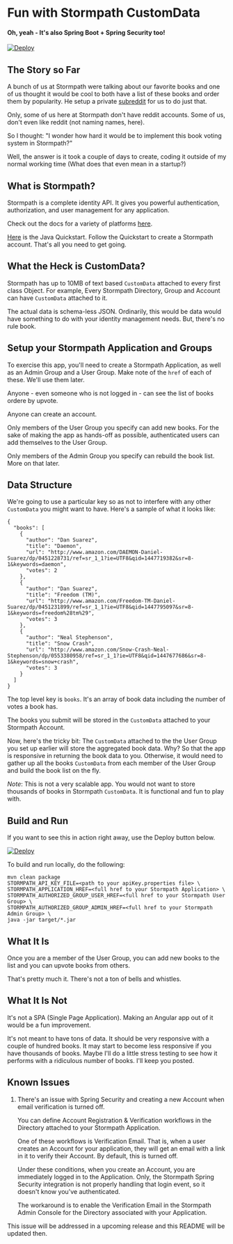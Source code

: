 # Fun with Stormpath CustomData
#### Oh, yeah - It's also Spring Boot + Spring Security too!

[![Deploy](https://www.herokucdn.com/deploy/button.png)](https://heroku.com/deploy)

## The Story so Far

A bunch of us at Stormpath were talking about our favorite books and one of us thought it would be cool to both have a list of these books and
order them by popularity. He setup a private [subreddit](https://reddit.com) for us to do just that.

Only, some of us here at Stormpath don't have reddit accounts. Some of us, don't even like reddit (not naming names, here).

So I thought: "I wonder how hard it would be to implement this book voting system in Stormpath?" 

Well, the answer is it took a couple of days to create, coding it outside of my normal working time (What does that even mean in a startup?)

## What is Stormpath?

Stormpath is a complete identity API. It gives you powerful authentication, authorization, and user management for any application.

Check out the docs for a variety of platforms [here](https://docs.stormpath.com/home/).

[Here](http://docs.stormpath.com/java/spring-boot-web/quickstart.html) is the Java Quickstart. Follow the Quickstart to create a Stormpath account.
That's all you need to get going.

## What the Heck is CustomData?

Stormpath has up to 10MB of text based `CustomData` attached to every first class Object. For example, Every Stormpath Directory, Group and Account can have
`CustomData` attached to it.

The actual data is schema-less JSON. Ordinarily, this would be data would have something to do with your identity management needs. But, there's no rule book.

## Setup your Stormpath Application and Groups

To exercise this app, you'll need to create a Stormpath Application, as well as an Admin Group and a User Group. Make note of the `href` of each of these.
We'll use them later.

Anyone - even someone who is not logged in - can see the list of books ordere by upvote.

Anyone can create an account.

Only members of the User Group you specify can add new books. For the sake of making the app as hands-off as possible, authenticated users can add themselves to the User Group.

Only members of the Admin Group you specify can rebuild the book list. More on that later.

## Data Structure

We're going to use a particular key so as not to interfere with any other `CustomData` you might want to have. Here's a sample of what it looks like:

```
{
  "books": [
    {
      "author": "Dan Suarez",
      "title": "Daemon",
      "url": "http://www.amazon.com/DAEMON-Daniel-Suarez/dp/0451228731/ref=sr_1_1?ie=UTF8&qid=1447719382&sr=8-1&keywords=daemon",
      "votes": 2
    },
    {
      "author": "Dan Suarez",
      "title": "Freedom (TM)",
      "url": "http://www.amazon.com/Freedom-TM-Daniel-Suarez/dp/0451231899/ref=sr_1_1?ie=UTF8&qid=1447795097&sr=8-1&keywords=freedom%28tm%29",
      "votes": 3
    },
    {
      "author": "Neal Stephenson",
      "title": "Snow Crash",
      "url": "http://www.amazon.com/Snow-Crash-Neal-Stephenson/dp/0553380958/ref=sr_1_1?ie=UTF8&qid=1447677686&sr=8-1&keywords=snow+crash",
      "votes": 3
    }
  ]
}
```

The top level key is `books`. It's an array of book data including the number of votes a book has.

The books you submit will be stored in the `CustomData` attached to your Stormpath Account.

Now, here's the tricky bit: The `CustomData` attached to the the User Group you set up earlier will store the aggregated book data. Why?
So that the app is responsive in returning the book data to you. Otherwise, it would need to gather up all the books `CustomData` from 
each member of the User Group and build the book list on the fly.

*Note*: This is not a very scalable app. You would not want to store thousands of books in Stormpath `CustomData`. It is functional and
fun to play with.

## Build and Run

If you want to see this in action right away, use the Deploy button below.

[![Deploy](https://www.herokucdn.com/deploy/button.png)](https://heroku.com/deploy)

To build and run locally, do the following:

```
mvn clean package
STORMPATH_API_KEY_FILE=<path to your apiKey.properties file> \
STORMPATH_APPLICATION_HREF=<full href to your Stormpath Application> \
STORMPATH_AUTHORIZED_GROUP_USER_HREF=<full href to your Stormpath User Group> \
STORMPATH_AUTHORIZED_GROUP_ADMIN_HREF=<full href to your Stormpath Admin Group> \
java -jar target/*.jar
```

## What It Is

Once you are a member of the User Group, you can add new books to the list and you can upvote books from others.

That's pretty much it. There's not a ton of bells and whistles.

## What It Is Not

It's not a SPA (Single Page Application). Making an Angular app out of it would be a fun improvement.

It's not meant to have tons of data. It should be very responsive with a couple of hundred books. It may start to
become less responsive if you have thousands of books. Maybe I'll do a little stress testing to see how it performs
with a ridiculous number of books. I'll keep you posted.

## Known Issues

1. There's an issue with Spring Security and creating a new Account when email verification is turned off.

     You can define Account Registration & Verification workflows in the Directory attached to your Stormpath Application.

     One of these workflows is Verification Email. That is, when a user creates an Account for your application, they will
     get an email with a link in it to verify their Account. By default, this is turned off.
     
     Under these conditions, when you create an Account, you are immediately logged in to the Application. Only, the
     Stormpath Spring Security integration is not properly handling that login event, so it doesn't know you've authenticated.
     
     The workaround is to enable the Verification Email in the Stormpath Admin Console for the Directory associated with
     your Application.
     
This issue will be addressed in a upcoming release and this README will be updated then.